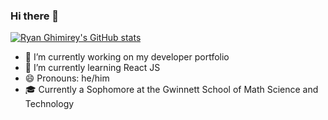 ### Hi there 👋

[![Ryan Ghimirey's GitHub stats](https://github-readme-stats.vercel.app/api?username=RyanGhimirey)](https://github.com/RyanGhimirey/github-readme-stats)<br>

- 🔭 I’m currently working on my developer portfolio
- 🌱 I’m currently learning React JS
- 😄 Pronouns: he/him
- 🎓 Currently a Sophomore at the Gwinnett School of Math Science and Technology


